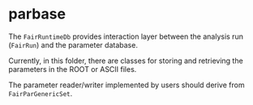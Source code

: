parbase
========

The `FairRuntimeDb` provides interaction layer between the analysis run (`FairRun`) and the parameter database.

Currently, in this folder, there are classes for storing and retrieving the parameters in the ROOT or ASCII files.

The parameter reader/writer implemented by users should derive from `FairParGenericSet`.